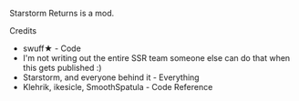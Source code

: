 Starstorm Returns is a mod.

Credits
* swuff★ - Code
* I'm not writing out the entire SSR team someone else can do that when this gets published :)
* Starstorm, and everyone behind it - Everything
* Klehrik, ikesicle, SmoothSpatula - Code Reference